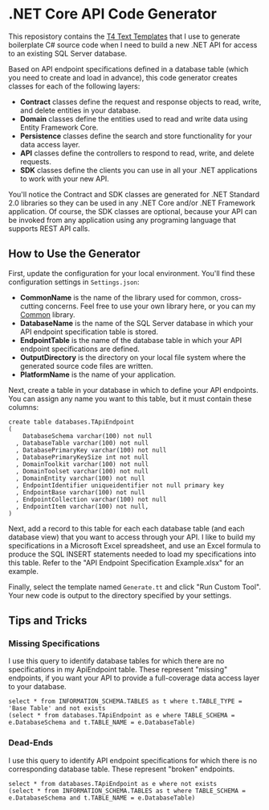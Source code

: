 # .NET Core API Code Generator

This reposistory contains the [T4 Text Templates](https://learn.microsoft.com/en-us/visualstudio/modeling/code-generation-and-t4-text-templates) that I use to generate boilerplate C# source code when I need to build a new .NET API for access to an existing SQL Server database.

Based on API endpoint specifications defined in a database table (which you need to create and load in advance), this code generator creates classes for each of the following layers:

- **Contract** classes define the request and response objects to read, write, and delete entities in your database.
- **Domain** classes define the entities used to read and write data using Entity Framework Core.
- **Persistence** classes define the search and store functionality for your data access layer.
- **API** classes define the controllers to respond to read, write, and delete requests.
- **SDK** classes define the clients you can use in all your .NET applications to work with your new API.

You'll notice the Contract and SDK classes are generated for .NET Standard 2.0 libraries so they can be used in any .NET Core and/or .NET Framework application. Of course, the SDK classes are optional, because your API can be invoked from any application using any programing language that supports REST API calls.

## How to Use the Generator

First, update the configuration for your local environment. You'll find these configuration settings in `Settings.json`:

- **CommonName** is the name of the library used for common, cross-cutting concerns. Feel free to use your own library here, or you can my [Common](https://github.com/Daniel-Miller/Common) library.
- **DatabaseName** is the name of the SQL Server database in which your API endpoint specification table is stored.
- **EndpointTable** is the name of the database table in which your API endpoint specifications are defined.
- **OutputDirectory** is the directory on your local file system where the generated source code files are written.
- **PlatformName** is the name of your application.

Next, create a table in your database in which to define your API endpoints. You can assign any name you want to this table, but it must contain these columns:

```
create table databases.TApiEndpoint
(
    DatabaseSchema varchar(100) not null
  , DatabaseTable varchar(100) not null
  , DatabasePrimaryKey varchar(100) not null
  , DatabasePrimaryKeySize int not null
  , DomainToolkit varchar(100) not null
  , DomainToolset varchar(100) not null
  , DomainEntity varchar(100) not null
  , EndpointIdentifier uniqueidentifier not null primary key
  , EndpointBase varchar(100) not null
  , EndpointCollection varchar(100) not null
  , EndpointItem varchar(100) not null,
)
```

Next, add a record to this table for each each database table (and each database view) that you want to access through your API. I like to build my specifications in a Microsoft Excel spreadsheet, and use an Excel formula to produce the SQL INSERT statements needed to load my specifications into this table. Refer to the "API Endpoint Specification Example.xlsx" for an example.

Finally, select the template named `Generate.tt` and click "Run Custom Tool". Your new code is output to the directory specified by your settings.

## Tips and Tricks

### Missing Specifications

I use this query to identify database tables for which there are no specifications in my ApiEndpoint table. These represent "missing" endpoints, if you want your API to provide a full-coverage data access layer to your database.

```
select * from INFORMATION_SCHEMA.TABLES as t where t.TABLE_TYPE = 'Base Table' and not exists 
(select * from databases.TApiEndpoint as e where TABLE_SCHEMA = e.DatabaseSchema and t.TABLE_NAME = e.DatabaseTable)
```

### Dead-Ends

I use this query to identify API endpoint specifications for which there is no corresponding database table. These represent "broken" endpoints.

```
select * from databases.TApiEndpoint as e where not exists 
(select * from INFORMATION_SCHEMA.TABLES as t where TABLE_SCHEMA = e.DatabaseSchema and t.TABLE_NAME = e.DatabaseTable)
```
